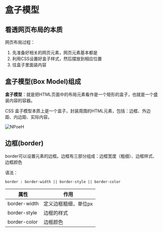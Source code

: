 # 盒子模型



## 看透网页布局的本质

网页布局过程：

1. 先准备好相关的网页元素，网页元素基本都是
2. 利用CSS设置好盒子样式，然后摆放到相应位置
3. 往盒子里面装内容



## 盒子模型(Box Model)组成

**盒子模型**：就是把HTML页面中的布局元素看作是一个矩形的盒子，也就是一个盛装内容的容器。

CSS 盒子模型本质上是一个盒子，封装周围的HTML元素，包括：边框、外边距、内边距、实际内容。



![NPoeH](https://oss.muzing.top/image/NPoeH.png)



## 边框(border)

border可以设置元素的边框。边框有三部分组成：边框宽度（粗细）、边框样式、边框颜色



语法：

```
border : border-width || border-style || border-color
```

| 属性         | 作用                 |
| ------------ | -------------------- |
| border-width | 定义边框粗细，单位px |
| border-style | 边框的样式           |
| border-color | 边框颜色             |

